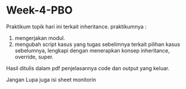 # Week-4-PBO
Praktikum topik hari ini terkait inheritance.
praktikumnya :
1. mengerjakan modul.
2. mengubah script kasus yang tugas sebelimnya terkait pilihan kasus sebelumnya, lengkapi dengan menerapkan konsep inheritance, override, super.

Hasil ditulis dalam pdf penjelasannya code dan output yang keluar.

Jangan Lupa juga isi sheet monitorin
